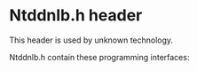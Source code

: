 # Ntddnlb.h header


This header is used by unknown technology.

Ntddnlb.h contain these programming interfaces:

